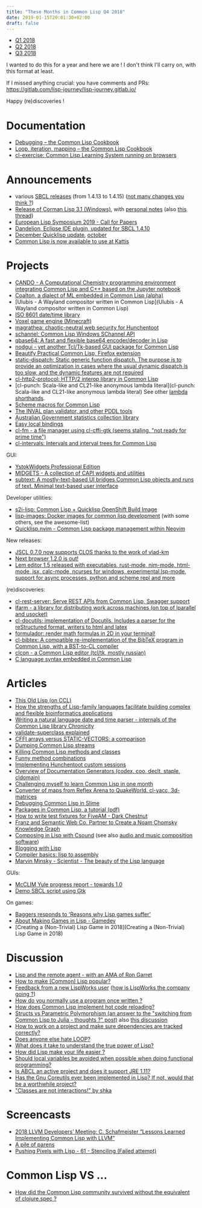```yaml
---
title: "These Months in Common Lisp Q4 2018"
date: 2019-01-15T20:01:30+02:00
draft: false
---
```


- [Q1 2018](https://lisp-journey.gitlab.io/blog/these-months-in-common-lisp-q1-2018/)
- [Q2 2018](https://lisp-journey.gitlab.io/blog/these-months-in-common-lisp-q2-2018/)
- [Q3 2018](https://lisp-journey.gitlab.io/blog/these-months-in-common-lisp-q3-2018/)

I wanted to do this for a year and here we are ! I don't think I'll
carry on, with this format at least.

If I missed anything crucial: you have comments and PRs: https://gitlab.com/lisp-journey/lisp-journey.gitlab.io/

Happy (re)discoveries !


# Documentation

- [Debugging – the Common Lisp Cookbook](https://lispcookbook.github.io/cl-cookbook/debugging.html)
- [Loop, iteration, mapping – the Common Lisp Cookbook](https://lispcookbook.github.io/cl-cookbook/iteration.html)
- [cl-exercise: Common Lisp Learning System running on browsers](https://www.reddit.com/r/lisp/comments/a9at82/clexercise_common_lisp_learning_system_running_on/)

# Announcements

- various [SBCL releases](http://www.sbcl.org/all-news.html) (from 1.4.13 to 1.4.15) ([not many changes you think ?](https://www.reddit.com/r/lisp/comments/9s6nen/sbcl_1413_released/))
- [Release of Corman Lisp 3.1 (Windows)](https://www.reddit.com/r/Common_Lisp/comments/aaxp2c/release_corman_lisp_31_sharplisperscormanlisp/), with [personal notes](https://chaoticlab.io/lisp/update/2018/12/30/corman-3-1-release.html) (also [this thread](https://www.reddit.com/r/Common_Lisp/comments/a3hhpa/the_upcoming_release_of_corman_lisp_31_issue_40/))
- [European Lisp Symposium 2019 - Call for Papers](https://european-lisp-symposium.org/2019/index.html)
- [Dandelion, Eclipse IDE plugin, updated for SBCL 1.4.10](https://github.com/Ragnaroek/dandelion)
- [December Quicklisp update](http://blog.quicklisp.org/2018/12/december-2018-quicklisp-dist-update-now.html), [october](http://blog.quicklisp.org/2018/10/october-2018-quicklisp-dist-update-now.html)
- [Common Lisp is now available to use at Kattis](https://open.kattis.com/help)

# Projects

- [CANDO - A Computational Chemistry programming environment integrating Common Lisp and C++ based on the Jupyter notebook](https://hub.docker.com/r/drmeister/cando/)
- [Coalton, a dialect of ML embedded in Common Lisp (alpha)](https://github.com/tarballs-are-good/coalton)
- [Ulubis - A Wayland compositor written in Common Lisp](Ulubis - A Wayland compositor written in Common Lisp)
- [ISO 8601 date/time library](https://gitlab.com/DataLinkDroid/iso-8601-date)
- [Voxel game engine (Minecraft)](https://github.com/terminal625/sucle)
- [magrathea: chaotic-neutral web security for Hunchentoot](https://gitlab.com/Theemacsshibe/magrathea)
- [schannel: Common Lisp Windows SChannel API](https://github.com/fjames86/schannel)
- [qbase64: A fast and flexible base64 encoder/decoder in Lisp](https://www.reddit.com/r/Common_Lisp/comments/9qguq3/qbase64_a_fast_and_flexible_base64_encoderdecoder/)
- [nodgui - yet another Tcl/Tk-based GUI package for Common Lisp](https://notabug.org/cage/nodgui)
- [Beautify Practical Common Lisp, Firefox extension](https://addons.mozilla.org/en-US/firefox/addon/beautify-practical-common-lisp/)
- [static-dispatch: Static generic function dispatch. The purpose is to provide an optimization in cases where the usual dynamic dispatch is too slow, and the dynamic features are not required](https://github.com/alex-gutev/static-dispatch/)
- [cl-http2-protocol: HTTP/2 interop library in Common Lisp](https://github.com/akamai/cl-http2-protocol)
- [cl-punch: Scala-like and CL21-like anonymous lambda literal](cl-punch: Scala-like and CL21-like anonymous lambda literal) See other [lambda shorthands](https://github.com/CodyReichert/awesome-cl#lambda-shorthands).
- [Scheme macros for Common Lisp](http://www.ccs.neu.edu/home/dorai/mbe/mbe-lsp.html)
- [The INVAL plan validator, and other PDDL tools](https://github.com/patrikhaslum/INVAL)
- [Australian Government statistics collection library](https://gitlab.com/DataLinkDroid/slk-581)
- [Easy local bindings](https://www.reddit.com/r/Common_Lisp/comments/aaxsas/easybind_easy_local_binding_for_common_lisp/)
- [cl-fm - a file manager using cl-cffi-gtk (seems staling. "not ready for prime time")](https://gitlab.com/stacksmith/cl-fm)
- [cl-intervals: Intervals and interval trees for Common Lisp](https://github.com/rpav/cl-interval)

GUI:

- [YstokWidgets Professional Edition](http://en.ystok.ru/products/ywidgets/)
- [MIDGETS - A collection of CAPI widgets and utilities](https://common-lisp.net/~loliveira/ediware/midgets/doc/)
- [subtext: A mostly-text-based UI bridges Common Lisp objects and runs of text. Minimal text-based user interface](https://github.com/stacksmith/subtext)

Developer utilities:

- [s2i-lisp: Common Lisp + Quicklisp OpenShift Build Image](https://github.com/hjudt/s2i-lisp)
- [lisp-images: Docker images for common lisp development](https://github.com/fisxoj/lisp-images) (with some others, see the awesome-list)
- [Quicklisp.nvim - Common Lisp package management within Neovim](https://gitlab.com/HiPhish/quicklisp.nvim)


New releases:

- [JSCL 0.7.0 now supports CLOS thanks to the work of vlad-km](https://jscl-project.github.io/)
- [Next browser 1.2.0 is out!](https://www.reddit.com/r/lisp/comments/a954yf/next_browser_120_is_out/)
- [Lem editor 1.5 released with executables, rust-mode, nim-mode, html-mode, jsx, calc-mode, ncurses for windows, experimental lsp-mode, support for async processes, python and scheme repl and more](https://github.com/cxxxr/lem/releases)

(re)discoveries:

- [cl-rest-server: Serve REST APIs from Common Lisp, Swagger support ](https://github.com/mmontone/cl-rest-server)
- [lfarm - a library for distributing work across machines (on top of lparallel and usocket)](https://github.com/lmj/lfarm)
- [cl-docutils: implementation of Docutils. Includes a parser for the reStructured format, writers to html and latex](https://github.com/willijar/cl-docutils)
- [formulador: render math formulas in 2D in your terminal!](https://github.com/tarballs-are-good/formulador)
- [cl-bibtex: A compatible re-implementation of the BibTeX program in Common Lisp, with a BST-to-CL compiler](https://github.com/mkoeppe/cl-bibtex)
- [clcon - a Common Lisp editor (tcl/tk, mostly russian)](https://bitbucket.org/budden/clcon/wiki/Screenshots)
- [C language syntax embedded in Common Lisp](https://github.com/y2q-actionman/with-c-syntax)



# Articles

- [This Old Lisp (on CCL)](https://www.reddit.com/r/Common_Lisp/comments/9pf2nd/this_old_lisp/)
- [How the strengths of Lisp-family languages facilitate building complex and flexible bioinformatics applications](https://www.ncbi.nlm.nih.gov/pmc/articles/PMC5952920/)
- [Writing a natural language date and time parser - internals of the Common Lisp library Chronicity](https://lisper.in/nlp-date-parser)
- [validate-superclass explained](https://nl.movim.eu/?blog/phoe%40movim.eu/a9391f4b-485e-4f3a-ae02-051a5fc65ed1)
- [CFFI arrays versus STATIC-VECTORS: a comparison](https://nl.movim.eu/?blog/phoe%40movim.eu/cffi-arrays-versus-static-vectors-a-comparison-SCutJQ)
- [Dumping Common Lisp streams](https://nl.movim.eu/?blog/phoe%40movim.eu/82419fb5-a24c-4350-a9c8-c7ae8c6aa2a6)
- [Killing Common Lisp methods and classes](https://nl.movim.eu/?blog/phoe%40movim.eu/killing-common-lisp-methods-and-classes-b23ADB)
- [Funny method combinations](http://eshamster.hatenablog.com/entry/play-define-method-combination-01)
- [Implementing Hunchentoot custom sessions](https://www.darkchestnut.com/2018/hunchentoot_custom_sessions/)
- [Overview of Documentation Generators (codex, coo, declt, staple, cldomain)](https://lisp-journey.gitlab.io/blog/overview-of-documentation-generators/)
- [Challenging myself to learn Common Lisp in one month](https://github.com/TomLisankie/Learning-Lisp)
- [Converter of maps from Reflex Arena to QuakeWorld. cl-yacc, 3d-matrices](https://fourier.github.io/lisp/2019/01/02/reflex-map.html)
- [Debugging Common Lisp in Slime](https://two-wrongs.com/debugging-common-lisp-in-slime.html)
- [Packages in Common Lisp, a tutorial (pdf)](https://www-fourier.ujf-grenoble.fr/~sergerar/Papers/Packaging.pdf)
- [How to write test fixtures for FiveAM - Dark Chestnut](https://www.darkchestnut.com/2018/how-to-write-5am-test-fixtures/)
- [Franz and Semantic Web Co. Partner to Create a Noam Chomsky Knowledge Graph](https://allegrograph.com/franz-and-semantic-web-company-partner-to-create-a-noam-chomsky-knowledge-graph/)
- [Composing in Lisp with Csound](https://michaelgogins.tumblr.com/post/178126207468/composing-in-lisp) (see also [audio and music composition software](https://github.com/CodyReichert/awesome-cl#audio))
- [Blogging with Lisp](https://terranostra.one/posts/Blogging-with-Lisp.html)
- [Compiler basics: lisp to assembly](http://notes.eatonphil.com/compiler-basics-lisp-to-assembly.html)
- [Marvin Minsky - Scientist - The beauty of the Lisp language](https://www.webofstories.com/play/marvin.minsky/44)

GUIs:

- [McCLIM Yule progress report - towards 1.0](https://common-lisp.net/project/mcclim/posts/Yule-progress-report.html)
- [Demo SBCL script using Gtk](https://www.reddit.com/r/lisp/comments/a31oxr/demo_sbcl_script_using_gtk/)

On games:

- [Baggers responds to 'Reasons why Lisp games suffer'](http://techsnuffle.com/2018/12/07/reasons-why-lisp-games-suffer-corrections)
- [About Making Games in Lisp - Gamedev](https://reader.tymoon.eu/article/370)
- [Creating a (Non-Trivial) Lisp Game in 2018](Creating a (Non-Trivial) Lisp Game in 2018)


# Discussion

- [Lisp and the remote agent - with an AMA of Ron Garret](https://www.reddit.com/r/lisp/comments/a7156w/lisp_and_the_remote_agent/)
- [How to make (Common) Lisp popular?](https://www.reddit.com/r/lisp/comments/a5ggd4/how_to_make_common_lisp_popular/)
- [Feedback from a new LispWorks user](https://www.reddit.com/r/Common_Lisp/comments/9r9xy6/feedback_from_a_new_lispworks_user/) ([how is LispWorks the company going ?](https://www.reddit.com/r/lisp/comments/9qh3op/how_is_lispworks_the_company_doing/))
- [How do you normally use a program once written ?](https://www.reddit.com/r/Common_Lisp/comments/a3r4hb/how_do_you_normally_use_a_program_once_written/)
- [How does Common Lisp implement hot code reloading?](https://www.reddit.com/r/Common_Lisp/comments/9q6bum/how_does_common_lisp_implement_hot_code_reloading/)
- [Structs vs Parametric Polymorphism (an answer to the "switching from Common Lisp to Julia - thoughts ?" post)](https://www.reddit.com/r/lisp/comments/a10629/structs_vs_parametric_polymorphism_an_answer_to/) also [this discussion](https://www.reddit.com/r/lisp/comments/9y425b/switching_from_common_lisp_to_julia_your_thoughts/)
- [How to work on a project and make sure dependencies are tracked correctly?](https://www.reddit.com/r/Common_Lisp/comments/9os171/how_to_work_on_a_project_and_make_sure/)
- [Does anyone else hate LOOP?](https://www.reddit.com/r/lisp/comments/a2hkq0/does_anyone_else_hate_loop_cl/)
- [What does it take to understand the true power of Lisp?](https://www.reddit.com/r/lisp/comments/9xd4gy/what_does_it_take_to_understand_the_true_power_of/)
- [How did Lisp make your life easier ?](https://www.reddit.com/r/lisp/comments/9qfrxe/how_lisp_made_your_life_easier/)
- [Should local variables be avoided when possible when doing functional programming?](https://www.reddit.com/r/lisp/comments/9zpts4/should_local_variables_be_avoided_when_possible/)
- [Is ABCL an active project and does it support JRE 1.11?](https://www.reddit.com/r/lisp/comments/9upt86/abcl/)
- [Has the Gnu Coreutils ever been implemented in Lisp? If not, would that be a worthwhile project?](https://www.reddit.com/r/lisp/comments/9q68y8/has_the_gnu_coreutils_ever_been_implemented_in/)
- ["Classes are not interactions!" by shka](https://sirherrbatka.github.io/blog/2018/10/14/classes-are-not-interactions/)

# Screencasts

- [2018 LLVM Developers’ Meeting: C. Schafmeister “Lessons Learned Implementing Common Lisp with LLVM”](https://www.youtube.com/watch?v=mbdXeRBbgDM&app=desktop)
- [A pile of parens](https://www.youtube.com/channel/UCMV8p6Lb-bd6UZtTc_QD4zA)
- [Pushing Pixels with Lisp - 61 - Stenciling (Failed attempt)](https://youtu.be/pZO6HSKHWLg)

# Common Lisp VS ...

- [How did the Common Lisp community survived without the equivalent of clojure.spec ?](https://www.reddit.com/r/Common_Lisp/comments/ac9mm9/how_common_lisp_community_survived_without_the/)

